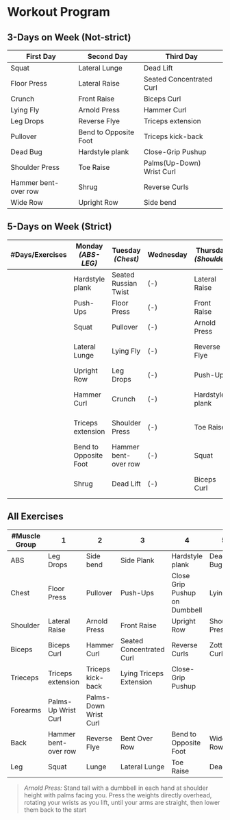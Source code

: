 # Workout Program

## 3-Days on Week (Not-strict)

 | First Day            | Second Day            | Third Day                 |
 | -------------------- | --------------------- | ------------------------- |
 | Squat                | Lateral Lunge         | Dead Lift                 |
 | Floor Press          | Lateral Raise         | Seated Concentrated Curl  |
 | Crunch               | Front Raise           | Biceps Curl               |
 | Lying Fly            | Arnold Press          | Hammer Curl               |
 | Leg Drops            | Reverse Flye          | Triceps extension         |
 | Pullover             | Bend to Opposite Foot | Triceps kick-back         |
 | Dead Bug             | Hardstyle plank       | Close-Grip Pushup         |
 | Shoulder Press       | Toe Raise             | Palms(Up-Down) Wrist Curl |
 | Hammer bent-over row | Shrug                 | Reverse Curls             |
 | Wide Row             | Upright Row           | Side bend                 |



## 5-Days on Week (Strict)

| #Days/Exercises | Monday  *(ABS-LEG)*   | Tuesday  *(Chest)*   | Wednesday | Thursday *(Shoulder)* | Friday *(Back)*          | Saturday | Sunday  *(ARMs)*          |
| --------------- | --------------------- | -------------------- | --------- | --------------------- | ------------------------ | -------- | ------------------------- |
|                 | Hardstyle plank       | Seated Russian Twist | (-)       | Lateral Raise         | Reverse Flye             | (-)      | Seated Concentrated Curl  |
|                 | Push-Ups              | Floor Press          | (-)       | Front Raise           | Bent Over Row            | (-)      | Biceps Curl               |
|                 | Squat                 | Pullover             | (-)       | Arnold Press          | Dead Bug                 | (-)      | Hammer Curl               |
|                 | Lateral Lunge         | Lying Fly            | (-)       | Reverse Flye          | Bend to Opposite Foot    | (-)      | Triceps extension         |
|                 | Upright Row           | Leg Drops            | (-)       | Push-Ups              | Triceps extension        | (-)      | Triceps kick-back         |
|                 | Hammer Curl           | Crunch               | (-)       | Hardstyle plank       | Palms-Up-Dows Wrist Curl | (-)      | Close-Grip Pushup         |
|                 | Triceps extension     | Shoulder Press       | (-)       | Toe Raise             | Pullover  *(Not-Seated)* | (-)      | Palms(Up-Down) Wrist Curl |
|                 | Bend to Opposite Foot | Hammer bent-over row | (-)       | Squat                 | Dead Lift                | (-)      | Reverse Curls             |
|                 | Shrug                 | Dead Lift            | (-)       | Biceps Curl           | Seated Concentrated Curl | (-)      | Side bend                 |


## All Exercises

| #Muscle Group | 1                    | 2                     | 3                        | 4                             | 5              | 6      |
| ------------- | -------------------- | --------------------- | ------------------------ | ----------------------------- | -------------- | ------ |
| ABS           | Leg Drops            | Side bend             | Side Plank               | Hardstyle plank               | Dead Bug       | Crunch |
| Chest         | Floor Press          | Pullover              | Push-Ups                 | Close Grip Pushup on Dumbbell | Lying Fly      |        |
| Shoulder      | Lateral Raise        | Arnold Press          | Front Raise              | Upright Row                   | Shoulder Press | Shrug  |
| Biceps        | Biceps Curl          | Hammer Curl           | Seated Concentrated Curl | Reverse Curls                 | Zottman Curl   |        |
| Trieceps      | Triceps extension    | Triceps kick-back     | Lying Triceps Extension  | Close-Grip Pushup             |                |        |
| Forearms      | Palms-Up Wrist Curl  | Palms-Down Wrist Curl |                          |                               |                |        |
| Back          | Hammer bent-over row | Reverse Flye          | Bent Over Row            | Bend to Opposite Foot         | Wide Row       |        |
| Leg           | Squat                | Lunge                 | Lateral Lunge            | Toe Raise                     | Dead Lift      |        |


> *Arnold Press:* Stand tall with a dumbbell in each hand at shoulder height with palms facing you. Press the weights directly overhead, rotating your wrists as you lift, until your arms are straight, then lower them back to the start